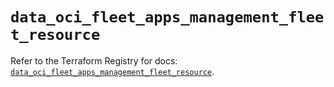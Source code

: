 # `data_oci_fleet_apps_management_fleet_resource`

Refer to the Terraform Registry for docs: [`data_oci_fleet_apps_management_fleet_resource`](https://registry.terraform.io/providers/oracle/oci/7.19.0/docs/data-sources/fleet_apps_management_fleet_resource).
